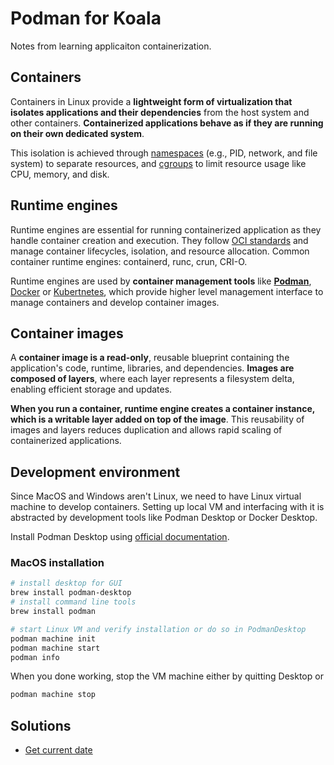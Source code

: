 # Podman for Koala
Notes from learning applicaiton containerization.

## Containers
Containers in Linux provide a **lightweight form of virtualization that isolates applications and their dependencies** from the host system and other containers.  **Containerized applications behave as if they are running on their own dedicated system**. 

This isolation is achieved through [namespaces](https://en.wikipedia.org/wiki/Linux_namespaces) (e.g., PID, network, and file system) to separate resources, and [cgroups](https://en.wikipedia.org/wiki/Cgroups) to limit resource usage like CPU, memory, and disk.

## Runtime engines
Runtime engines are essential for running containerized application as they handle container creation and execution. They follow [OCI standards](https://opencontainers.org/) and manage container lifecycles, isolation, and resource allocation. Common container runtime engines: containerd, runc, crun, CRI-O.

Runtime engines are used by **container management tools** like [**Podman**](https://podman.io/), [Docker](https://www.docker.com/) or [Kubertnetes](https://kubernetes.io/), which provide higher level management interface to manage containers and develop container images.

## Container images

A **container image is a read-only**, reusable blueprint containing the application's code, runtime, libraries, and dependencies. **Images are composed of layers**, where each layer represents a filesystem delta, enabling efficient storage and updates.

**When you run a container, runtime engine creates a container instance, which is a writable layer added on top of the image**. This reusability of images and layers reduces duplication and allows rapid scaling of containerized applications.


## Development environment
Since MacOS and Windows aren't Linux, we need to have Linux virtual machine to develop containers. Setting up local VM and interfacing with it is abstracted by development tools like Podman Desktop or Docker Desktop.

Install Podman Desktop using [official documentation](https://podman.io/docs/installation).


### MacOS installation
```bash
# install desktop for GUI
brew install podman-desktop
# install command line tools
brew install podman

# start Linux VM and verify installation or do so in PodmanDesktop
podman machine init
podman machine start
podman info
```

When you done working, stop the VM machine either by quitting Desktop or
```bash
podman machine stop
```


## Solutions
- [Get current date](solutions/simple-date-shell/README.md)

